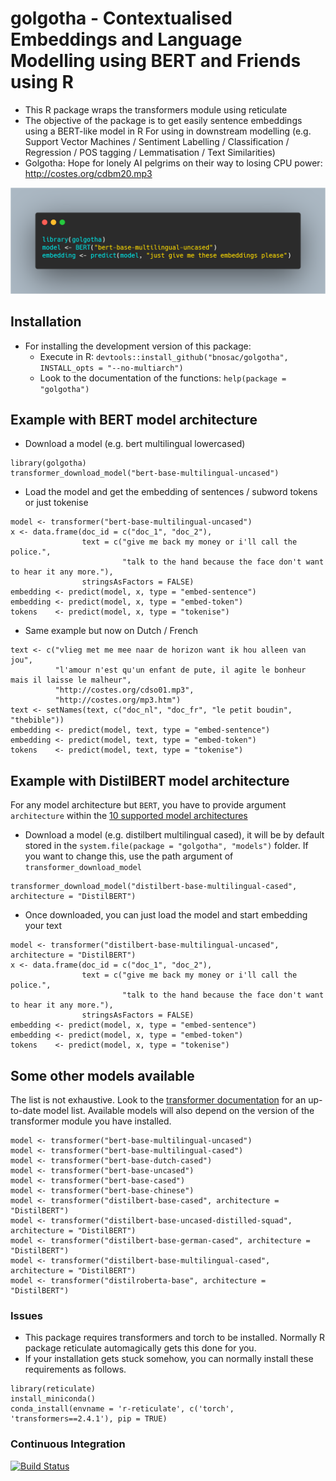 # golgotha - Contextualised Embeddings and Language Modelling using BERT and Friends using R

- This R package wraps the transformers module using reticulate
- The objective of the package is to get easily sentence embeddings using a BERT-like model in R
  For using in downstream modelling (e.g. Support Vector Machines / Sentiment Labelling / Classification / Regression / POS tagging / Lemmatisation / Text Similarities)
- Golgotha: Hope for lonely AI pelgrims on their way to losing CPU power: http://costes.org/cdbm20.mp3

![](vignettes/golgotha-logo.png)

## Installation

- For installing the development version of this package: 
    - Execute in R: `devtools::install_github("bnosac/golgotha", INSTALL_opts = "--no-multiarch")`
    - Look to the documentation of the functions: `help(package = "golgotha")`

## Example with BERT model architecture

- Download a model (e.g. bert multilingual lowercased) 

```{r}
library(golgotha)
transformer_download_model("bert-base-multilingual-uncased")
```

- Load the model and get the embedding of sentences / subword tokens or just tokenise

```{r}
model <- transformer("bert-base-multilingual-uncased")
x <- data.frame(doc_id = c("doc_1", "doc_2"),
                text = c("give me back my money or i'll call the police.",
                         "talk to the hand because the face don't want to hear it any more."),
                stringsAsFactors = FALSE)
embedding <- predict(model, x, type = "embed-sentence")
embedding <- predict(model, x, type = "embed-token")
tokens    <- predict(model, x, type = "tokenise")
```

- Same example but now on Dutch / French

```{r}
text <- c("vlieg met me mee naar de horizon want ik hou alleen van jou",
          "l'amour n'est qu'un enfant de pute, il agite le bonheur mais il laisse le malheur",
          "http://costes.org/cdso01.mp3", 
          "http://costes.org/mp3.htm")
text <- setNames(text, c("doc_nl", "doc_fr", "le petit boudin", "thebible"))
embedding <- predict(model, text, type = "embed-sentence")
embedding <- predict(model, text, type = "embed-token")
tokens    <- predict(model, text, type = "tokenise")
```

## Example with DistilBERT model architecture

For any model architecture but `BERT`, you have to provide argument `architecture` within the [10 supported model architectures](https://github.com/huggingface/transformers#model-architectures)

- Download a model (e.g. distilbert multilingual cased), it will be by default stored in the `system.file(package = "golgotha",
  "models")` folder. If you want to change this, use the path argument of `transformer_download_model`

```{r}
transformer_download_model("distilbert-base-multilingual-cased", architecture = "DistilBERT")
```

- Once downloaded, you can just load the model and start embedding your text

```{r}
model <- transformer("distilbert-base-multilingual-uncased", architecture = "DistilBERT")
x <- data.frame(doc_id = c("doc_1", "doc_2"),
                text = c("give me back my money or i'll call the police.",
                         "talk to the hand because the face don't want to hear it any more."),
                stringsAsFactors = FALSE)
embedding <- predict(model, x, type = "embed-sentence")
embedding <- predict(model, x, type = "embed-token")
tokens    <- predict(model, x, type = "tokenise")
```

## Some other models available

The list is not exhaustive. Look to the [transformer documentation](https://github.com/huggingface/transformers#quick-tour) for an up-to-date model list. Available models will also depend on the version of the transformer module you have installed.

```{r}
model <- transformer("bert-base-multilingual-uncased")
model <- transformer("bert-base-multilingual-cased")
model <- transformer("bert-base-dutch-cased")
model <- transformer("bert-base-uncased")
model <- transformer("bert-base-cased")
model <- transformer("bert-base-chinese")
model <- transformer("distilbert-base-cased", architecture = "DistilBERT")
model <- transformer("distilbert-base-uncased-distilled-squad", architecture = "DistilBERT")
model <- transformer("distilbert-base-german-cased", architecture = "DistilBERT")
model <- transformer("distilbert-base-multilingual-cased", architecture = "DistilBERT")
model <- transformer("distilroberta-base", architecture = "DistilBERT")
```

### Issues

- This package requires transformers and torch to be installed. Normally R package reticulate automagically gets this done for you.
- If your installation gets stuck somehow, you can normally install these requirements as follows.

```
library(reticulate)
install_miniconda()
conda_install(envname = 'r-reticulate', c('torch', 'transformers==2.4.1'), pip = TRUE)
```

### Continuous Integration

[![Build Status](https://travis-ci.org/bnosac/golgotha.svg?branch=master)](https://travis-ci.org/bnosac/golgotha)
